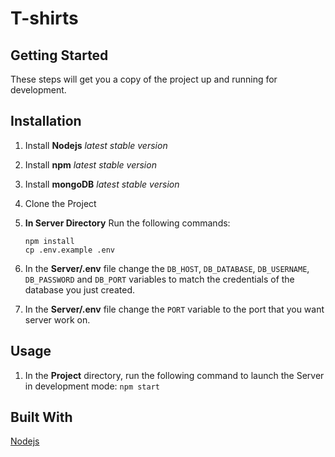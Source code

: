 # T-shirts

## Getting Started

These steps will get you a copy of the project up and running for development.

## Installation

1.  Install  **Nodejs** _latest stable version_
2.  Install  **npm** _latest stable version_
3.  Install  **mongoDB** _latest stable version_
4.  Clone the Project
5.  **In Server Directory** 
	Run the following commands:
	```
	npm install
	cp .env.example .env
	```
    
6.  In the **Server/.env** file change the  `DB_HOST`,  `DB_DATABASE`, `DB_USERNAME`, `DB_PASSWORD` and `DB_PORT`  variables to match the credentials of the database you just created. 

7.  In the **Server/.env** file change the  `PORT`  variable to the port that you want server work on.

    
## Usage

1. In the **Project** directory, run the following command to launch the Server in development mode:  `npm start`


## Built With

[Nodejs](https://nodejs.org/en/)

